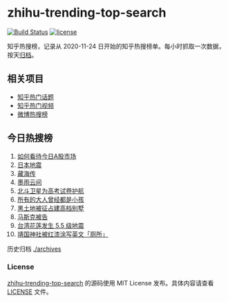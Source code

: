 # zhihu-trending-top-search

[![Build Status](https://github.com/justjavac/zhihu-trending-top-search/workflows/ci/badge.svg?branch=main)](https://github.com/justjavac/zhihu-trending-top-search/actions)
[![license](https://img.shields.io/github/license/justjavac/zhihu-trending-top-search)](https://github.com/justjavac/zhihu-trending-top-search/blob/main/LICENSE)

知乎热搜榜，记录从 2020-11-24 日开始的知乎热搜榜单。每小时抓取一次数据，按天[归档](./archives)。

## 相关项目

- [知乎热门话题](https://github.com/justjavac/zhihu-trending-hot-questions)
- [知乎热门视频](https://github.com/justjavac/zhihu-trending-hot-video)
- [微博热搜榜](https://github.com/justjavac/weibo-trending-hot-search)

## 今日热搜榜

<!-- BEGIN -->
<!-- 最后更新时间 Tue Jun 04 2024 03:09:43 GMT+0800 (China Standard Time) -->

1. [如何看待今日A股市场](https://www.zhihu.com/search?q=%E5%A6%82%E4%BD%95%E7%9C%8B%E5%BE%85%E4%BB%8A%E6%97%A5A%E8%82%A1%E5%B8%82%E5%9C%BA)
1. [日本地震](https://www.zhihu.com/search?q=%E6%97%A5%E6%9C%AC%E5%9C%B0%E9%9C%87)
1. [藏海传](https://www.zhihu.com/search?q=%E8%97%8F%E6%B5%B7%E4%BC%A0)
1. [墨雨云间](https://www.zhihu.com/search?q=%E5%A2%A8%E9%9B%A8%E4%BA%91%E9%97%B4)
1. [北斗卫星为高考试卷护航](https://www.zhihu.com/search?q=%E5%8C%97%E6%96%97%E5%8D%AB%E6%98%9F%E4%B8%BA%E9%AB%98%E8%80%83%E8%AF%95%E5%8D%B7%E6%8A%A4%E8%88%AA)
1. [所有的大人曾经都是小孩](https://www.zhihu.com/search?q=%E6%89%80%E6%9C%89%E7%9A%84%E5%A4%A7%E4%BA%BA%E6%9B%BE%E7%BB%8F%E9%83%BD%E6%98%AF%E5%B0%8F%E5%AD%A9)
1. [黑土地被征占建高档别墅](https://www.zhihu.com/search?q=%E9%BB%91%E5%9C%9F%E5%9C%B0%E8%A2%AB%E5%BE%81%E5%8D%A0%E5%BB%BA%E9%AB%98%E6%A1%A3%E5%88%AB%E5%A2%85)
1. [马斯克被告](https://www.zhihu.com/search?q=%E9%A9%AC%E6%96%AF%E5%85%8B%E8%A2%AB%E5%91%8A)
1. [台湾花莲发生 5.5 级地震](https://www.zhihu.com/search?q=%E5%8F%B0%E6%B9%BE%E8%8A%B1%E8%8E%B2%E5%8F%91%E7%94%9F%205.5%20%E7%BA%A7%E5%9C%B0%E9%9C%87)
1. [靖国神社被红漆涂写英文「厕所」](https://www.zhihu.com/search?q=%E9%9D%96%E5%9B%BD%E7%A5%9E%E7%A4%BE%E8%A2%AB%E7%BA%A2%E6%BC%86%E6%B6%82%E5%86%99%E8%8B%B1%E6%96%87%E3%80%8C%E5%8E%95%E6%89%80%E3%80%8D)

<!-- END -->

历史归档 [./archives](./archives)

### License

[zhihu-trending-top-search](https://github.com/justjavac/zhihu-trending-top-search) 的源码使用 MIT License
发布。具体内容请查看 [LICENSE](./LICENSE) 文件。
